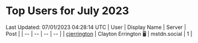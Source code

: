 # Top Users for July 2023
Last Updated: 07/01/2023 04:28:14 UTC
| User | Display Name | Server | Post |
| -- | -- | -- | -- |
| [cjerrington](https://mstdn.social/@cjerrington) | Clayton Errington 🖥️ | mstdn.social | 1 |
